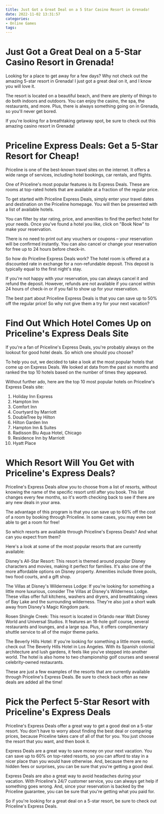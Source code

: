 ```yaml
---
title: Just Got a Great Deal on a 5 Star Casino Resort in Grenada!
date: 2022-11-02 13:31:57
categories:
- Online Games
tags:
---
```



#  Just Got a Great Deal on a 5-Star Casino Resort in Grenada!

Looking for a place to get away for a few days? Why not check out the amazing 5-star resort in Grenada! I just got a great deal on it, and I know you will love it.

The resort is located on a beautiful beach, and there are plenty of things to do both indoors and outdoors. You can enjoy the casino, the spa, the restaurants, and more. Plus, there is always something going on in Grenada, so you'll never get bored.

If you're looking for a breathtaking getaway spot, be sure to check out this amazing casino resort in Grenada!

#  Priceline Express Deals: Get a 5-Star Resort for Cheap!

Priceline is one of the best-known travel sites on the internet. It offers a wide range of services, including hotel bookings, car rentals, and flights.

One of Priceline's most popular features is its Express Deals. These are rooms at top-rated hotels that are available at a fraction of the regular price.

To get started with Priceline Express Deals, simply enter your travel dates and destination on the Priceline homepage. You will then be presented with a list of available hotels.

You can filter by star rating, price, and amenities to find the perfect hotel for your needs. Once you've found a hotel you like, click on "Book Now" to make your reservation.

There is no need to print out any vouchers or coupons – your reservation will be confirmed instantly. You can also cancel or change your reservation for free up to 24 hours before check-in.

So how do Priceline Express Deals work? The hotel room is offered at a discounted rate in exchange for a non-refundable deposit. This deposit is typically equal to the first night's stay.

If you're not happy with your reservation, you can always cancel it and refund the deposit. However, refunds are not available if you cancel within 24 hours of check-in or if you fail to show up for your reservation.

The best part about Priceline Express Deals is that you can save up to 50% off the regular price! So why not give them a try for your next vacation?

#  Find Out Which Hotel Comes Up on Priceline's Express Deals Site

If you're a fan of Priceline's Express Deals, you're probably always on the lookout for good hotel deals. So which one should you choose?

To help you out, we decided to take a look at the most popular hotels that come up on Express Deals. We looked at data from the past six months and ranked the top 10 hotels based on the number of times they appeared.

 Without further ado, here are the top 10 most popular hotels on Priceline's Express Deals site:

1. Holiday Inn Express 
2. Hampton Inn 
3. Comfort Inn 
4. Courtyard by Marriott 
5. DoubleTree by Hilton 
6. Hilton Garden Inn 
7. Hampton Inn & Suites 
8. Radisson Blu Aqua Hotel, Chicago 
9. Residence Inn by Marriott 
10. Hyatt Place

#  Which Resort Will You Get with Priceline's Express Deals?

Priceline's Express Deals allow you to choose from a list of resorts, without knowing the name of the specific resort until after you book. This list changes every few months, so it's worth checking back to see if there are any new deals in your area.

The advantage of this program is that you can save up to 60% off the cost of a room by booking through Priceline. In some cases, you may even be able to get a room for free!

So which resorts are available through Priceline's Express Deals? And what can you expect from them?

Here's a look at some of the most popular resorts that are currently available:

Disney's All-Star Resort: This resort is themed around popular Disney characters and movies, making it perfect for families. It's also one of the more affordable options on Disney property. Amenities include three pools, two food courts, and a gift shop.

The Villas at Disney's Wilderness Lodge: If you're looking for something a little more luxurious, consider The Villas at Disney's Wilderness Lodge. These villas offer full kitchens, washers and dryers, and breathtaking views of Bay Lake and the surrounding wilderness. They're also just a short walk away from Disney's Magic Kingdom park.

Rosen Shingle Creek: This resort is located in Orlando near Walt Disney World and Universal Studios. It features an 18-hole golf course, several restaurants and lounges, and a large spa. Plus, it offers complimentary shuttle service to all of the major theme parks.

The Beverly Hills Hotel: If you're looking for something a little more exotic, check out The Beverly Hills Hotel in Los Angeles. With its Spanish colonial architecture and lush gardens, it feels like you've stepped into another world. The hotel is also home to two championship golf courses and several celebrity-owned restaurants.

These are just a few examples of the resorts that are currently available through Priceline's Express Deals. Be sure to check back often as new deals are added all the time!

#  Pick the Perfect 5-Star Resort with Priceline's Express Deals

Priceline's Express Deals offer a great way to get a good deal on a 5-star resort. You don't have to worry about finding the best deal or comparing prices, because Priceline takes care of all of that for you. You just choose the resort that you want, and then book it.

Express Deals are a great way to save money on your next vacation. You can save up to 60% on top-rated resorts, so you can afford to stay in a nicer place than you would have otherwise. And, because there are no hidden fees or surprises, you can be sure that you're getting a good deal.

Express Deals are also a great way to avoid headaches during your vacation. With Priceline's 24/7 customer service, you can always get help if something goes wrong. And, since your reservation is backed by the Priceline guarantee, you can be sure that you're getting what you paid for.

So if you're looking for a great deal on a 5-star resort, be sure to check out Priceline's Express Deals.